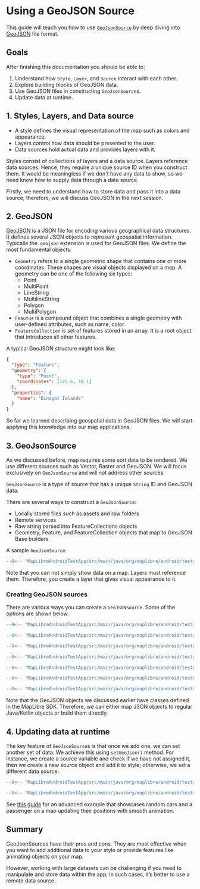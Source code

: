 # Using a GeoJSON Source

This guide will teach you how to use [`GeoJsonSource`](https://maplibre.org/maplibre-native/android/api/-map-libre%20-native%20-android/org.maplibre.android.style.sources/-geo-json-source/index.html) by deep diving into [GeoJSON](https://geojson.org/) file format.

## Goals

After finishing  this documentation you should be able to:

1. Understand how `Style`, `Layer`, and `Source` interact with each other.
2. Explore building blocks of GeoJSON data.
3. Use GeoJSON files in constructing `GeoJsonSource`s.
4. Update data at runtime.

## 1. Styles, Layers, and Data source

- A style defines the visual representation of the map such as colors and appearance.
- Layers control how data should be presented to the user.
- Data sources hold actual data and provides layers with it.

Styles consist of collections of layers and a data source. Layers reference data sources. Hence, they require a unique source ID when you construct them.
It would be meaningless if we don't have any data to show, so we need know how to supply data through a data source.

Firstly, we need to understand how to store data and pass it into a data source; therefore, we will discuss GeoJSON in the next session.

## 2. GeoJSON

[GeoJSON](https://geojson.org/) is a JSON file for encoding various geographical data structures.
It defines several JSON objects to represent geospatial information. Typicalle the`.geojson` extension is used for GeoJSON files.
We define the most fundamental objects:

- `Geometry` refers to a single geometric shape that contains one or more coordinates. These shapes are visual objects displayed on a map. A geometry can be one of the following six types:
    - Point
    - MultiPoint
    - LineString
    - MultilineString
    - Polygon
    - MultiPolygon
- `Feautue` is a compound object that combines a single geometry with user-defined attributes, such as name, color.
- `FeatureCollection` is set of features stored in an array. It is a root object that introduces all other features.

A typical GeoJSON structure might look like:

```json
{
  "type": "Feature",
  "geometry": {
    "type": "Point",
    "coordinates": [125.6, 10.1]
  },
  "properties": {
    "name": "Dinagat Islands"
  }
}
```

So far we learned describing geospatial data in GeoJSON files. We will start applying this knowledge into our map applications.

## 3. GeoJsonSource

As we discussed before, map requires some sort data to be rendered. We use different sources such as Vector, Raster and GeoJSON.
We will focus exclusively on `GeoJsonSource` and will not address other sources.

`GeoJsonSource` is a type of source that has a unique `String` ID and GeoJSON data.

There are several ways to construct a `GeoJsonSource`:

- Locally stored files such as assets and raw folders
- Remote services
- Raw string  parsed into FeatureCollections objects
- Geometry, Feature, and FeatureCollection objects that map to GeoJSON Base builders

A sample `GeoJsonSource`:

```kotlin
--8<-- "MapLibreAndroidTestApp/src/main/java/org/maplibre/android/testapp/activity/style/CollectionUpdateOnStyleChange.kt:setupLayer"
```

Note that you can not simply show data on a map. Layers must reference them. Therefore, you create a layer that gives visual appearance to it.

### Creating GeoJSON sources

There are various ways you can create a `GeoJSONSource`. Some of the options are shown below.

```kotlin title="Loading from local files with assets folder file"
--8<-- "MapLibreAndroidTestApp/src/main/java/org/maplibre/android/testapp/activity/style/NoStyleActivity.kt:setup"
```

```kotlin title="Loading with raw folder file"
--8<-- "MapLibreAndroidTestApp/src/main/java/org/maplibre/android/testapp/activity/style/RuntimeStyleActivity.kt:source"
```

```kotlin title="Parsing inline JSON"
--8<-- "MapLibreAndroidTestApp/src/main/java/org/maplibre/android/testapp/utils/ResourceUtils.kt:readRawResource"
```

```kotlin title="Loading from remote services"
--8<-- "MapLibreAndroidTestApp/src/main/java/org/maplibre/android/testapp/activity/style/HeatmapLayerActivity.kt:createEarthquakeSource"
```

```kotlin
--8<-- "MapLibreAndroidTestApp/src/main/java/org/maplibre/android/testapp/activity/style/HeatmapLayerActivity.kt:constants"
```

```kotlin title="Parsing string with the fromJson method of FeatureCollection"
--8<-- "MapLibreAndroidTestApp/src/main/java/org/maplibre/android/testapp/activity/turf/MapSnapshotterWithinExpression.kt:fromJson"
```

```kotlin title="Creating Geometry, Feature, and FeatureCollections from scratch"
--8<-- "MapLibreAndroidTestApp/src/main/java/org/maplibre/android/testapp/activity/feature/QuerySourceFeaturesActivity.kt:JsonObject"
```

Note that the GeoJSON objects we discussed earlier have classes defined in the MapLibre SDK.
Therefore, we can either map JSON objects to regular Java/Kotlin objects or build them directly.

## 4. Updating data at runtime

The key feature of `GeoJsonSource`s is that once we add one, we can set another set of data.
We achieve this using `setGeoJson()` method. For instance, we create a source variable and check if we have not assigned it, then we create a new source object and add it to style; otherwise, we set a different data source:

```kotlin
--8<-- "MapLibreAndroidTestApp/src/main/java/org/maplibre/android/testapp/activity/style/ZoomFunctionSymbolLayerActivity.kt:createFeatureCollection"
```

```kotlin
--8<-- "MapLibreAndroidTestApp/src/main/java/org/maplibre/android/testapp/activity/style/ZoomFunctionSymbolLayerActivity.kt:updateSource"
```

See [this guide](styling/animated-symbol-layer.md) for an advanced example that showcases random cars and a passenger on a map updating their positions with smooth animation.

## Summary

GeoJsonSources have their pros and cons. They are most effective when you want to add additional data to your style or provide features like animating objects on your map.

However, working with large datasets can be challenging if you need to manipulate and store data within the app; in such cases, it’s better to use a remote data source.
